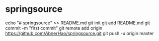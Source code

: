 # springsource
echo "# springsource" >> README.md
git init
git add README.md
git commit -m "first commit"
git remote add origin https://github.com/AbnerHao/springsource.git
git push -u origin master
